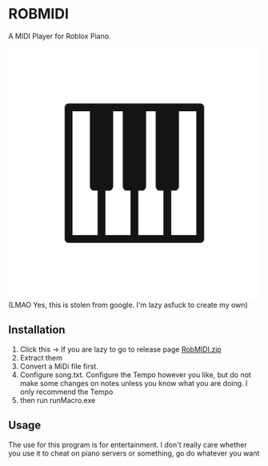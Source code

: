 # ROBMIDI
A MIDI Player for Roblox Piano.

![RobMIDI](https://github.com/Komiscan/ROBMIDI/blob/main/playpiano.png)
(LMAO Yes, this is stolen from google. I'm lazy asfuck to create my own)

## Installation
1. Click this -> If you are lazy to go to release page [RobMIDI.zip](https://github.com/user-attachments/files/18351353/RobMIDI.zip)
2. Extract them
3. Convert a MiDi file first.
4. Configure song.txt. Configure the Tempo however you like, but do not make some changes on notes unless you know what you are doing. I only recommend the Tempo
5. then run runMacro.exe

## Usage
The use for this program is for entertainment. I don't really care whether you use it to cheat on piano servers or something, go do whatever you want
